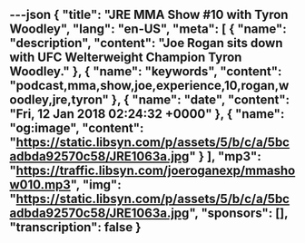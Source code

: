 ---json
{
  "title": "JRE MMA Show #10 with Tyron Woodley",
  "lang": "en-US",
  "meta": [
    {
      "name": "description",
      "content": "Joe Rogan sits down with UFC Welterweight Champion Tyron Woodley."
    },
    {
      "name": "keywords",
      "content": "podcast,mma,show,joe,experience,10,rogan,woodley,jre,tyron"
    },
    {
      "name": "date",
      "content": "Fri, 12 Jan 2018 02:24:32 +0000"
    },
    {
      "name": "og:image",
      "content": "https://static.libsyn.com/p/assets/5/b/c/a/5bcadbda92570c58/JRE1063a.jpg"
    }
  ],
  "mp3": "https://traffic.libsyn.com/joeroganexp/mmashow010.mp3",
  "img": "https://static.libsyn.com/p/assets/5/b/c/a/5bcadbda92570c58/JRE1063a.jpg",
  "sponsors": [],
  "transcription": false
}
---
<episode-header />

<timemark seconds="0" />

<transcribe-call-to-action />

<episode-footer />